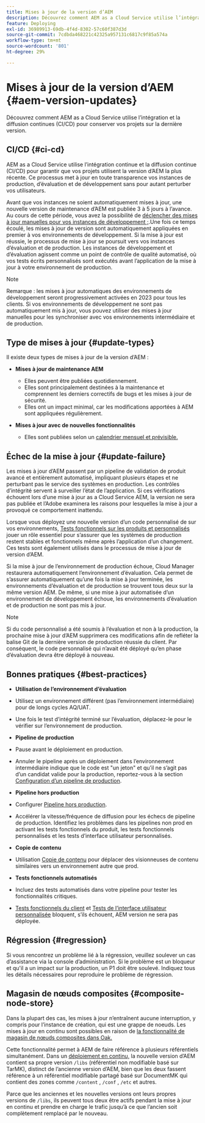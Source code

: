 ```yaml
---
title: Mises à jour de la version d’AEM
description: Découvrez comment AEM as a Cloud Service utilise l’intégration et la diffusion continues (CI/CD) pour conserver vos projets sur la dernière version.
feature: Deploying
exl-id: 36989913-69db-4f4d-8302-57c60f387d3d
source-git-commit: 7cdbda468221c42325a957131c6817c9f85a574a
workflow-type: tm+mt
source-wordcount: '801'
ht-degree: 29%

---
```



# Mises à jour de la version d’AEM {#aem-version-updates}

Découvrez comment AEM as a Cloud Service utilise l’intégration et la diffusion continues (CI/CD) pour conserver vos projets sur la dernière version.

## CI/CD {#ci-cd}

AEM as a Cloud Service utilise l’intégration continue et la diffusion continue (CI/CD) pour garantir que vos projets utilisent la version d’AEM la plus récente. Ce processus met à jour en toute transparence vos instances de production, d’évaluation et de développement sans pour autant perturber vos utilisateurs.

Avant que vos instances ne soient automatiquement mises à jour, une nouvelle version de maintenance d’AEM est publiée 3 à 5 jours à l’avance. Au cours de cette période, vous avez la possibilité de [déclencher des mises à jour manuelles pour vos instances de développement ;](/help/implementing/cloud-manager/manage-environments.md#updating-dev-environment).Une fois ce temps écoulé, les mises à jour de version sont automatiquement appliquées en premier à vos environnements de développement. Si la mise à jour est réussie, le processus de mise à jour se poursuit vers vos instances d’évaluation et de production. Les instances de développement et d’évaluation agissent comme un point de contrôle de qualité automatisé, où vos tests écrits personnalisés sont exécutés avant l’application de la mise à jour à votre environnement de production.

>[!NOTE]
>
> Remarque : les mises à jour automatiques des environnements de développement seront progressivement activées en 2023 pour tous les clients. Si vos environnements de développement ne sont pas automatiquement mis à jour, vous pouvez utiliser des mises à jour manuelles pour les synchroniser avec vos environnements intermédiaire et de production.


## Type de mises à jour {#update-types}

Il existe deux types de mises à jour de la version d’AEM :

* **Mises à jour de maintenance AEM**

   * Elles peuvent être publiées quotidiennement.
   * Elles sont principalement destinées à la maintenance et comprennent les derniers correctifs de bugs et les mises à jour de sécurité.
   * Elles ont un impact minimal, car les modifications apportées à AEM sont appliquées régulièrement.

* **Mises à jour avec de nouvelles fonctionnalités**

   * Elles sont publiées selon un [calendrier mensuel et prévisible.](https://experienceleague.adobe.com/docs/experience-manager-release-information/aem-release-updates/update-releases-roadmap.html?lang=fr)

## Échec de la mise à jour {#update-failure}

Les mises à jour d’AEM passent par un pipeline de validation de produit avancé et entièrement automatisé, impliquant plusieurs étapes et ne perturbant pas le service des systèmes en production. Les contrôles d’intégrité servent à surveiller l’état de l’application. Si ces vérifications échouent lors d’une mise à jour as a Cloud Service AEM, la version ne sera pas publiée et l’Adobe examinera les raisons pour lesquelles la mise à jour a provoqué ce comportement inattendu.

Lorsque vous déployez une nouvelle version d’un code personnalisé de sur vos environnements, [Tests fonctionnels sur les produits et personnalisés](/help/implementing/cloud-manager/overview-test-results.md#functional-testing) jouer un rôle essentiel pour s’assurer que les systèmes de production restent stables et fonctionnels même après l’application d’un changement. Ces tests sont également utilisés dans le processus de mise à jour de version d’AEM.

Si la mise à jour de l’environnement de production échoue, Cloud Manager restaurera automatiquement l’environnement d’évaluation. Cela permet de s’assurer automatiquement qu’une fois la mise à jour terminée, les environnements d’évaluation et de production se trouvent tous deux sur la même version AEM.
De même, si une mise à jour automatisée d’un environnement de développement échoue, les environnements d’évaluation et de production ne sont pas mis à jour.

>[!NOTE]
>
>Si du code personnalisé a été soumis à l’évaluation et non à la production, la prochaine mise à jour d’AEM supprimera ces modifications afin de refléter la balise Git de la dernière version de production réussie du client. Par conséquent, le code personnalisé qui n’avait été déployé qu’en phase d’évaluation devra être déployé à nouveau.

## Bonnes pratiques {#best-practices}

* **Utilisation de l’environnement d’évaluation**
* Utilisez un environnement différent (pas l’environnement intermédiaire) pour de longs cycles AQ/UAT.
* Une fois le test d’intégrité terminé sur l’évaluation, déplacez-le pour le vérifier sur l’environnement de production.

* **Pipeline de production**
* Pause avant le déploiement en production.
* Annuler le pipeline après un déploiement dans l’environnement intermédiaire indique que le code est &quot;un jeton&quot; et qu’il ne s’agit pas d’un candidat valide pour la production, reportez-vous à la section [Configuration d’un pipeline de production](/help/implementing/cloud-manager/configuring-pipelines/configuring-production-pipelines.md).

* **Pipeline hors production**
* Configurer [Pipeline hors production](/help/implementing/cloud-manager/configuring-pipelines/configuring-non-production-pipelines.md#full-stack-code).
* Accélérer la vitesse/fréquence de diffusion pour les échecs de pipeline de production.  Identifiez les problèmes dans les pipelines non prod en activant les tests fonctionnels du produit, les tests fonctionnels personnalisés et les tests d’interface utilisateur personnalisés.

* **Copie de contenu**
* Utilisation [Copie de contenu](/help/implementing/developing/tools/content-copy.md) pour déplacer des visionneuses de contenu similaires vers un environnement autre que prod.

* **Tests fonctionnels automatisés**
* Incluez des tests automatisés dans votre pipeline pour tester les fonctionnalités critiques.
* [Tests fonctionnels du client](/help/implementing/cloud-manager/functional-testing.md#custom-functional-testing) et [Tests de l’interface utilisateur personnalisée](/help/implementing/cloud-manager/functional-testing.md#custom-ui-testing) bloquent, s’ils échouent, AEM version ne sera pas déployée.

## Régression {#regression}

Si vous rencontrez un problème lié à la régression, veuillez soulever un cas d’assistance via la console d’administration.  Si le problème est un bloqueur et qu&#39;il a un impact sur la production, un P1 doit être soulevé.  Indiquez tous les détails nécessaires pour reproduire le problème de régression.

## Magasin de nœuds composites {#composite-node-store}

Dans la plupart des cas, les mises à jour n’entraînent aucune interruption, y compris pour l’instance de création, qui est une grappe de noeuds. Les mises à jour en continu sont possibles en raison de [la fonctionnalité de magasin de nœuds composites dans Oak.](https://jackrabbit.apache.org/oak/docs/nodestore/compositens.html)

Cette fonctionnalité permet à AEM de faire référence à plusieurs référentiels simultanément. Dans un [déploiement en continu,](/help/implementing/deploying/overview.md#how-rolling-deployments-work) la nouvelle version d’AEM contient sa propre version `/libs` (référentiel non modifiable basé sur TarMK), distinct de l’ancienne version d’AEM, bien que les deux fassent référence à un référentiel modifiable partagé basé sur DocumentMK qui contient des zones comme `/content` , `/conf` , `/etc` et autres.

Parce que les anciennes et les nouvelles versions ont leurs propres versions de `/libs`, ils peuvent tous deux être actifs pendant la mise à jour en continu et prendre en charge le trafic jusqu’à ce que l’ancien soit complètement remplacé par le nouveau.
